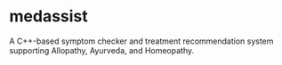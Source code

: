 # medassist
A C++-based symptom checker and treatment recommendation system supporting Allopathy, Ayurveda, and Homeopathy.
